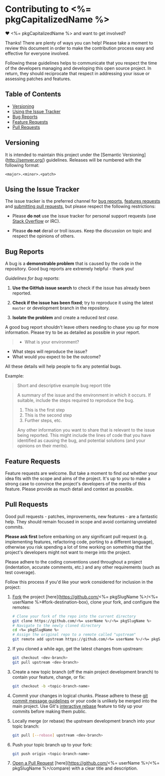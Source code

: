 # Contributing to <%= pkgCapitalizedName %>

♥ <%= pkgCapitalizedName %> and want to get involved?

Thanks! There are plenty of ways you can help! Please take a moment to review
this document in order to make the contribution process easy and effective for
everyone involved.

Following these guidelines helps to communicate that you respect the time of
the developers managing and developing this open source project. In return,
they should reciprocate that respect in addressing your issue or assessing
patches and features.

## Table of Contents

- [Versioning](#versioning)
- [Using the Issue Tracker](#using-the-issue-tracker)
- [Bug Reports](#bug-reports)
- [Feature Requests](#feature-requests)
- [Pull Requests](#pull-requests)

## Versioning

It is intended to maintain this project under the [Semantic Versioning] (http://semver.org/) guidelines. Releases will
be numbered with the following format:

`<major>.<minor>.<patch>`

## Using the Issue Tracker

The issue tracker is the preferred channel for [bug reports](#bug-reports),
[features requests](#feature-requests) and [submitting pull
requests](#pull-requests), but please respect the following restrictions:

- Please **do not** use the issue tracker for personal support requests (use
  [Stack Overflow](http://stackoverflow.com) or IRC).

- Please **do not** derail or troll issues. Keep the discussion on topic and
  respect the opinions of others.

## Bug Reports

A bug is a **demonstrable problem** that is caused by the code in the repository.
Good bug reports are extremely helpful - thank you!

*Guidelines for bug reports*:

1. **Use the GitHub issue search** to check if the issue has already been
   reported.

1. **Check if the issue has been fixed**; try to reproduce it using the
   latest `master` or development branch in the repository.

3. **Isolate the problem** and create a reduced *test
   case*.

A good bug report shouldn't leave others needing to chase you up for more
information. Please try to be as detailed as possible in your report.

> - What is your environment?
  - What steps will reproduce the issue?
  - What would you expect to be the outcome?

  All these details will help people to fix any potential bugs.

Example:

> Short and descriptive example bug report title
>
> A summary of the issue and the environment in which it occurs. If
> suitable, include the steps required to reproduce the bug.
>
> 1. This is the first step
> 1. This is the second step
> 1. Further steps, etc.
>
> Any other information you want to share that is relevant to the issue being
> reported. This might include the lines of code that you have identified as
> causing the bug, and potential solutions (and your opinions on their
> merits).

## Feature Requests

Feature requests are welcome. But take a moment to find out whether your idea
fits with the scope and aims of the project. It's up to *you* to make a strong
case to convince the project's developers of the merits of this feature. Please
provide as much detail and context as possible.

## Pull Requests

Good pull requests - patches, improvements, new features - are a fantastic
help. They should remain focused in scope and avoid containing unrelated
commits.

**Please ask first** before embarking on any significant pull request (e.g.
implementing features, refactoring code, porting to a different language),
otherwise you risk spending a lot of time working on something that the
project's developers might not want to merge into the project.

Please adhere to the coding conventions used throughout a project (indentation,
accurate comments, etc.) and any other requirements (such as test coverage).

Follow this process if you'd like your work considered for inclusion in the
project:

1. [Fork](http://help.github.com/fork-a-repo/) the project [here](https://github.com/<%= pkgSlugName %>/<%= userName %>#fork-destination-box), clone your fork, and configure the remotes:

   ```bash
   # Clone your fork of the repo into the current directory
   git clone https://github.com/<%= userName %>/<%= pkgSlugName %>
   # Navigate to the newly cloned directory
   cd <%= pkgSlugName %>
   # Assign the original repo to a remote called "upstream"
   git remote add upstream https://github.com/<%= userName %>/<%= pkgSlugName %>
   ```

2. If you cloned a while ago, get the latest changes from upstream:

   ```bash
   git checkout <dev-branch>
   git pull upstream <dev-branch>
   ```

3. Create a new topic branch (off the main project development branch) to
   contain your feature, change, or fix:

   ```bash
   git checkout -b <topic-branch-name>
   ```

4. Commit your changes in logical chunks. Please adhere to these [git commit
   message guidelines](http://tbaggery.com/2008/04/19/a-note-about-git-commit-messages.html)
   or your code is unlikely be merged into the main project. Use Git's
   [interactive rebase](https://help.github.com/articles/interactive-rebase)
   feature to tidy up your commits before making them public.

5. Locally merge (or rebase) the upstream development branch into your topic branch:

   ```bash
   git pull [--rebase] upstream <dev-branch>
   ```

6. Push your topic branch up to your fork:

   ```bash
   git push origin <topic-branch-name>
   ```

7. [Open a Pull Request](https://help.github.com/articles/using-pull-requests/)
   [here](https://github.com/<%= userName %>/<%= pkgSlugName %>/compare) with a
   clear title and description.
